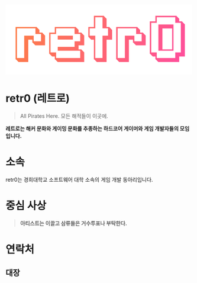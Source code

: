 <!-- TITLE: retr0 -->
<!-- SUBTITLE: 레트로(retr0) 동아리를 소개합니다 -->

![Logo](/uploads/logo.png "Logo")
# retr0 (레트로)
> All Pirates Here. 모든 해적들이 이곳에.

**레트로는 해커 문화와 게이밍 문화를 추종하는 하드코어 게이머와 게임 개발자들의 모임입니다.**

# 소속
retr0는 경희대학교 소프트웨어 대학 소속의 게임 개발 동아리입니다.

# 중심 사상
> **아티스트는 이끌고 삼류들은 거수투표나 부탁한다.**

# 연락처
## 대장

